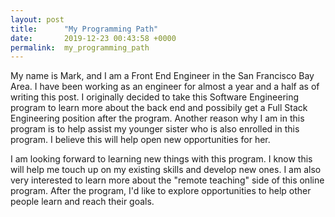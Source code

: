 ```yaml
---
layout: post
title:      "My Programming Path"
date:       2019-12-23 00:43:58 +0000
permalink:  my_programming_path
---
```


My name is Mark, and I am a Front End Engineer in the San Francisco Bay Area. I have been working as an engineer for almost a year and a half as of writing this post. I originally decided to take this Software Engineering program to learn more about the back end and possibily get a Full Stack Engineering position after the program. Another reason why I am in this program is to help assist my younger sister who is also enrolled in this program. I believe this will help open new opportunities for her. 

I am looking forward to learning new things with this program. I know this will help me touch up on my existing skills and  develop new ones. I am also very interested to learn more about the "remote teaching" side of this  online program. After the program, I'd like to explore opportunities to help other people learn and reach their goals.

